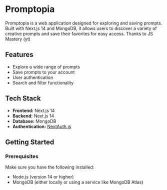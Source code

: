 # Promptopia

Promptopia is a web application designed for exploring and saving prompts. Built with Next.js 14 and MongoDB, it allows users to discover a variety of creative prompts and save their favorites for easy access.
Thanks to JS Mastery (yt)

## Features

- Explore a wide range of prompts
- Save prompts to your account
- User authentication
- Search and filter functionality

## Tech Stack

- **Frontend:** Next.js 14
- **Backend:** Next.js 14
- **Database:** MongoDB
- **Authentication:** [NextAuth.js](https://next-auth.js.org/)

## Getting Started

### Prerequisites

Make sure you have the following installed:

- Node.js (version 14 or higher)
- MongoDB (either locally or using a service like MongoDB Atlas)
